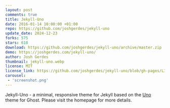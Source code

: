 ```yaml
---
layout: post
comments: true
title: Jekyll-Uno
date: 2016-01-14 10:00:00 +01:00
repo: https://github.com/joshgerdes/jekyll-uno
update_date: 2024-12-23
forks: 575
stars: 618
download: https://github.com/joshgerdes/jekyll-uno/archive/master.zip
demo: https://joshgerdes.com/jekyll-uno/
author: Josh Gerdes
thumbnail: jekyll-uno.webp
license: MIT
license_link: https://github.com/joshgerdes/jekyll-uno/blob/gh-pages/LICENSE
carousel:
 - 'screenshot.png'
---
```


Jekyll-Uno - a minimal, responsive theme for Jekyll based on the [Uno](https://github.com/daleanthony/Uno) theme for Ghost. Please visit the homepage for more details.
